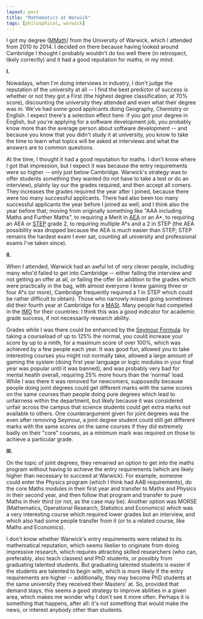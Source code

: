 ```yaml
---
layout: post
title: "Mathematics at Warwick"
tags: [philosphical, warwick]
---
```


I got my degree ([MMath](https://en.wikipedia.org/wiki/MMath)) from the University of Warwick, which I attended from 2010 to 2014. I decided on there because having looked around Cambridge I thought I probably wouldn't do too well there (in retrospect, likely correctly) and it had a good reputation for maths, in my mind.

**I.**

Nowadays, when I'm doing interviews in industry, I don't judge the reputation of the university at all -- I find the best predictor of success is whether or not they got a First (the highest degree classification, at 70% score), discounting the university they attended and even what their degree was in. We've had some good applicants doing Geography, Chemistry or English. I expect there's a selection effect here: if you got your degree in English, but you're applying for a software development job, you probably know more than the average person about software development -- and because you know that you didn't study it at university, you know to take the time to learn what topics will be asked at interviews and what the answers are to common questions.

At the time, I thought it had a good reputation for maths. I don't know where I got that impression, but I expect it was because the entry requirements were so higher -- only just below Cambridge. Warwick's strategy was to offer students something they wanted (to not have to take a test or do an interview), plainly lay our the grades required, and then accept all comers. They increases the grades required the year after I joined, because there were too many successful applicants. There had also been too many successful applicants the year before I joined as well, and I think also the year before that; moving from originally something like "AAA including Maths and Further Maths", to requiring a Merit in [AEA](https://en.wikipedia.org/wiki/Advanced_Extension_Award) or an A\*, to requiring an AEA or [STEP](https://en.wikipedia.org/wiki/Sixth_Term_Examination_Paper) grade 2, to requiring multiple A\*s and a 2 in STEP (the AEA possibility was dropped because the AEA is much easier than STEP; STEP remains the hardest exam I ever sat, counting all university and professional exams I've taken since).

**II.**

When I attended, Warwick had an awful lot of very clever people, including many who'd failed to get into Cambridge -- either failing the interview and not getting an offer at all, or failing the offer (in addition to the grades which were practically in the bag, with almost everyone I knew gaining three or four A\*s (or more), Cambridge frequently required a 1 in STEP which could be rather difficult to obtain). Those who narrowly missed going sometimes did their fourth year at Cambridge for a [MASt](https://en.wikipedia.org/wiki/Master_of_Advanced_Studies). Many people had competed in the [IMO](https://en.wikipedia.org/wiki/International_Mathematical_Olympiad) for their countries: I think this was a good indicator for academic grade success, if not necessarily research ability.

Grades while I was there could be enhanced by the [Seymour Formula](http://web.archive.org/web/20140507010346/http://www2.warwick.ac.uk/fac/sci/maths/undergrad/ughandbook/course/assessment/seymour/): by taking a courseload of up to 125% the normal, you could increase your score by up to a ninth, for a maximum score of over 100%, which was achieved by a few people each year. It was good fun, allowed you to take interesting courses you might not normally take, allowed a large amount of gaming the system (doing first year language or logic modules in your final year was popular until it was banned), and was probably very bad for mental health overall, requiring 25% more hours than the 'normal' load. While I was there it was removed for newcomers, supposedly because people doing joint degrees could get different marks with the same scores on the same courses than people doing pure degrees which lead to unfairness within the department, but likely because it was considered unfair across the campus that science students could get extra marks not available to others. One counterargument given for joint degrees was the even after removing Seymour, a joint degree student could still get different marks with the same scores on the same courses if they did extremely badly on their "core" courses, as a minimum mark was required on those to achieve a particular grade.

**III.**

On the topic of joint degrees, they remained an option to get into the maths program without having to achieve the entry requirements (which are likely higher than necessary to succeed at Warwick). For example, someone could enter the Physics program (which I think had AAB requirements), do the core Maths modules in their first year and transfer to Maths and Physics in their second year, and then follow that program and transfer to pure Maths in their third (or not, as the case may be). Another option was MORSE (Mathematics, Operational Research, Statistics and Economics) which was a very interesting course which required lower grades but an interview, and which also had some people transfer from it (or to a related course, like Maths and Economics).

I don't know whether Warwick's entry requirements were related to its mathematical reputation, which seems likelier to originate from doing impressive research, which requires attracting skilled researchers (who can, preferably, also teach classes) and PhD students, or possibly from graduating talented students. But graduating talented students is easier if the students are talented to begin with, which is more likely if the entry requirements are higher -- additionally, they may become PhD students at the same university they received their Masters' at. So, provided that demand stays, this seems a good strategy to improve abilities in a given area, which makes me wonder why I don't see it more often. Perhaps it is something that happens, after all: it's not something that would make the news, or interest anybody other than students.
